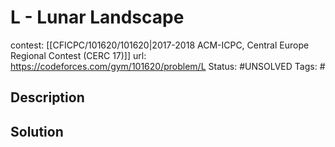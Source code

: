 # L - Lunar Landscape

contest: [[CFICPC/101620/101620|2017-2018 ACM-ICPC, Central Europe Regional Contest (CERC 17)]]
url: https://codeforces.com/gym/101620/problem/L
Status: #UNSOLVED
Tags: #

## Description

## Solution

